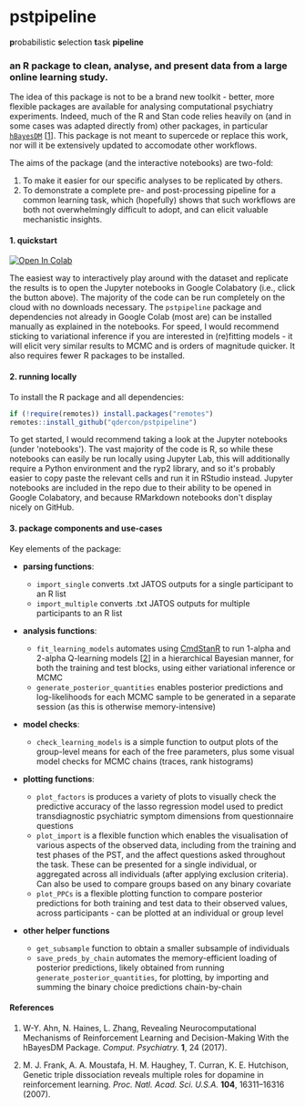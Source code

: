 # pstpipeline

**p**robabilistic **s**election **t**ask **pipeline**

### an R package to clean, analyse, and present data from a large online learning study.

The idea of this package is not to be a brand new toolkit - better, more flexible packages are available for analysing computational psychiatry experiments. Indeed, much of the R and Stan code relies heavily on (and in some cases was adapted directly from) other packages, in particular [```hBayesDM```](https://github.com/CCS-Lab/hBayesDM) [[1](#References)]. This package is not meant to supercede or replace this work, nor will it be extensively updated to accomodate other workflows.

The aims of the package (and the interactive notebooks) are two-fold:

1.  To make it easier for our specific analyses to be replicated by others.
2.  To demonstrate a complete pre- and post-processing pipeline for a common learning task, which (hopefully) shows that such workflows are both not overwhelmingly difficult to adopt, and can elicit valuable mechanistic insights.

#### 1. quickstart

[![Open In Colab](https://colab.research.google.com/assets/colab-badge.svg)](https://colab.research.google.com/github/qdercon/pstpipeline/)

The easiest way to interactively play around with the dataset and replicate the results is to open the Jupyter notebooks in Google Colabatory (i.e., click the button above). The majority of the code can be run completely on the cloud with no downloads necessary. 
The ```pstpipeline``` package and dependencies not already in Google Colab (most are) can be installed manually as explained in the notebooks. For speed, I would recommend sticking to variational inference if you are interested in (re)fitting models - it will elicit very similar results to MCMC and is orders of magnitude quicker. It also requires fewer R packages to be installed.

#### 2. running locally

To install the R package and all dependencies:

```R
if (!require(remotes)) install.packages("remotes")
remotes::install_github("qdercon/pstpipeline")
```

To get started, I would recommend taking a look at the Jupyter notebooks (under 'notebooks'). The vast majority of the code is R, so while these notebooks can easily be run locally using Jupyter Lab, this will additionally require a Python environment and the ryp2 library, and so it's probably easier to copy paste the relevant cells and run it in RStudio instead. Jupyter notebooks are included in the repo due to their ability to be opened in Google Colabatory, and because RMarkdown notebooks don't display nicely on GitHub.

#### 3. package components and use-cases

Key elements of the package:

- **parsing functions**:
    - ```import_single``` converts .txt JATOS outputs for a single participant to an R list 
    - ```import_multiple``` converts .txt JATOS outputs for multiple participants to an R list


- **analysis functions**:
    - ```fit_learning_models``` automates using [CmdStanR](https://mc-stan.org/cmdstanr/) to run 1-alpha and 2-alpha Q-learning models [[2](#References)] in a hierarchical Bayesian manner, for both the training and test blocks, using either variational inference or MCMC
    - ```generate_posterior_quantities``` enables posterior predictions and log-likelihoods for each MCMC sample to be generated in a separate session (as this is otherwise memory-intensive)


- **model checks**:
    - ```check_learning_models``` is a simple function to output plots of the group-level means for each of the free parameters, plus some visual model checks for MCMC chains (traces, rank histograms)


- **plotting functions**:
    - ```plot_factors``` is produces a variety of plots to visually check the predictive accuracy of the lasso regression model used to predict transdiagnostic psychiatric symptom dimensions from questionnaire questions
    - ```plot_import``` is a flexible function which enables the visualisation of various aspects of the observed data, including from the training and test phases of the PST, and the affect questions asked throughout the task. These can be presented for a single individual, or aggregated across all individuals (after applying exclusion criteria). Can also be used to compare groups based on any binary covariate    
    - ```plot_PPCs``` is a flexible plotting function to compare posterior predictions for both training and test data to their observed values, across participants - can be plotted at an individual or group level


- **other helper functions**
    - ```get_subsample``` function to obtain a smaller subsample of individuals
    - ```save_preds_by_chain``` automates the memory-efficient loading of posterior predictions, likely obtained from running ```generate_posterior_quantities```, for plotting, by importing and summing the binary choice predictions chain-by-chain



#### References

1.   W-Y. Ahn, N. Haines, L. Zhang, Revealing Neurocomputational Mechanisms of Reinforcement Learning and Decision-Making With the hBayesDM Package. *Comput. Psychiatry.* **1**, 24 (2017).

2.   M. J. Frank, A. A. Moustafa, H. M. Haughey, T. Curran, K. E. Hutchison, Genetic triple dissociation reveals multiple roles for dopamine in reinforcement learning. *Proc. Natl. Acad. Sci. U.S.A.* **104**, 16311–16316 (2007).
